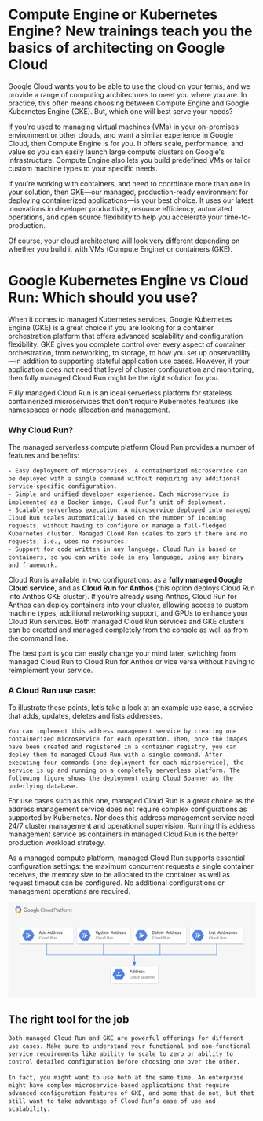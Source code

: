 # Compute Engine or Kubernetes Engine? New trainings teach you the basics of architecting on Google Cloud

Google Cloud wants you to be able to use the cloud on your terms, and we provide a range of computing architectures to meet you where you are. In practice, this often means choosing between Compute Engine and Google Kubernetes Engine (GKE). But, which one will best serve your needs?

If you're used to managing virtual machines (VMs) in your on-premises environment or other clouds, and want a similar experience in Google Cloud, then Compute Engine is for you. It offers scale, performance, and value so you can easily launch large compute clusters on Google's infrastructure. Compute Engine also lets you build predefined VMs or tailor custom machine types to your specific needs.

If you’re working with containers, and need to coordinate more than one in your solution, then GKE—our managed, production-ready environment for deploying containerized applications—is your best choice. It uses our latest innovations in developer productivity, resource efficiency, automated operations, and open source flexibility to help you accelerate your time-to-production.

Of course, your cloud architecture will look very different depending on whether you build it with VMs (Compute Engine) or containers (GKE).

# Google Kubernetes Engine vs Cloud Run: Which should you use?

When it comes to managed Kubernetes services, Google Kubernetes Engine (GKE) is a great choice if you are looking for a container orchestration platform that offers advanced scalability and configuration flexibility. GKE gives you complete control over every aspect of container orchestration, from networking, to storage, to how you set up observability—in addition to supporting stateful application use cases. However, if your application does not need that level of cluster configuration and monitoring, then fully managed Cloud Run might be the right solution for you.

Fully managed Cloud Run is an ideal serverless platform for stateless containerized microservices that don’t require Kubernetes features like namespaces or node allocation and management.

### Why Cloud Run?
The managed serverless compute platform Cloud Run provides a number of features and benefits: 

    - Easy deployment of microservices. A containerized microservice can be deployed with a single command without requiring any additional service-specific configuration.
    - Simple and unified developer experience. Each microservice is implemented as a Docker image, Cloud Run’s unit of deployment.
    - Scalable serverless execution. A microservice deployed into managed Cloud Run scales automatically based on the number of incoming requests, without having to configure or manage a full-fledged Kubernetes cluster. Managed Cloud Run scales to zero if there are no requests, i.e., uses no resources. 
    - Support for code written in any language. Cloud Run is based on containers, so you can write code in any language, using any binary and framework.

Cloud Run is available in two configurations: as a **fully managed Google Cloud service**, and as **Cloud Run for Anthos** (this option deploys Cloud Run into Anthos GKE cluster). If you're already using Anthos, Cloud Run for Anthos can deploy containers into your cluster, allowing access to custom machine types, additional networking support, and GPUs to enhance your Cloud Run services. Both managed Cloud Run services and GKE clusters can be created and managed completely from the console as well as from the command line. 

The best part is you can easily change your mind later, switching from managed Cloud Run to Cloud Run for Anthos or vice versa without having to reimplement your service.

### A Cloud Run use case:
To illustrate these points, let’s take a look at an example use case, a service that adds, updates, deletes and lists addresses.

    You can implement this address management service by creating one containerized microservice for each operation. Then, once the images have been created and registered in a container registry, you can deploy them to managed Cloud Run with a single command. After executing four commands (one deployment for each microservice), the service is up and running on a completely serverless platform. The following figure shows the deployment using Cloud Spanner as the underlying database.

For use cases such as this one, managed Cloud Run is a great choice as the address management service does not require complex configurations as supported by Kubernetes. Nor does this address management service need 24/7 cluster management and operational supervision. Running this address management service as containers in managed Cloud Run is the better production workload strategy.

As a managed compute platform, managed Cloud Run supports essential configuration settings: the maximum concurrent requests a single container receives, the memory size to be allocated to the container as well as request timeout can be configured. No additional configurations or management operations are required.

![Cloud Run](assets/gcp_cloud_run.png)


## The right tool for the job
    Both managed Cloud Run and GKE are powerful offerings for different use cases. Make sure to understand your functional and non-functional service requirements like ability to scale to zero or ability to control detailed configuration before choosing one over the other. 

    In fact, you might want to use both at the same time. An enterprise might have complex microservice-based applications that require advanced configuration features of GKE, and some that do not, but that still want to take advantage of Cloud Run’s ease of use and scalability.

